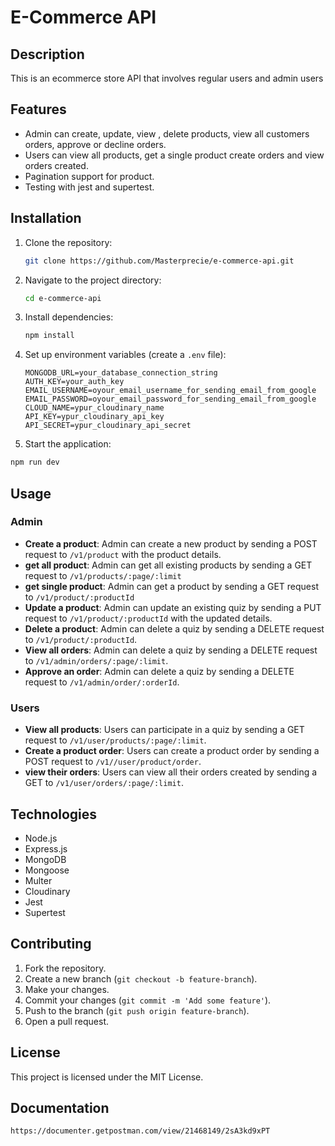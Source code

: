 # E-Commerce API

## Description

This is an ecommerce store API that involves regular users and admin users

## Features

- Admin can create, update, view , delete products, view all customers orders, approve or decline orders.
- Users can view all products, get a single product create orders and view orders created.
- Pagination support for product.
- Testing with jest and supertest.

## Installation

1. Clone the repository:
   ```sh
   git clone https://github.com/Masterprecie/e-commerce-api.git
   ```
2. Navigate to the project directory:
   ```sh
   cd e-commerce-api
   ```
3. Install dependencies:
   ```sh
   npm install
   ```
4. Set up environment variables (create a `.env` file):

   ```env
   MONGODB_URL=your_database_connection_string
   AUTH_KEY=your_auth_key
   EMAIL_USERNAME=oyour_email_username_for_sending_email_from_google
   EMAIL_PASSWORD=oyour_email_password_for_sending_email_from_google
   CLOUD_NAME=ypur_cloudinary_name
   API_KEY=ypur_cloudinary_api_key
   API_SECRET=ypur_cloudinary_api_secret

   ```

5. Start the application:

```sh
npm run dev
```

## Usage

### Admin

- **Create a product**: Admin can create a new product by sending a POST request to `/v1/product` with the product details.
- **get all product**: Admin can get all existing products by sending a GET request to `/v1/products/:page/:limit`
- **get single product**: Admin can get a product by sending a GET request to `/v1/product/:productId`
- **Update a product**: Admin can update an existing quiz by sending a PUT request to `/v1/product/:productId` with the updated details.
- **Delete a product**: Admin can delete a quiz by sending a DELETE request to `/v1/product/:productId`.
- **View all orders**: Admin can delete a quiz by sending a DELETE request to `/v1/admin/orders/:page/:limit`.
- **Approve an order**: Admin can delete a quiz by sending a DELETE request to `/v1/admin/order/:orderId`.

### Users

- **View all products**: Users can participate in a quiz by sending a GET request to `/v1/user/products/:page/:limit`.
- **Create a product order**: Users can create a product order by sending a POST request to `/v1//user/product/order`.
- **view their orders**: Users can view all their orders created by sending a GET to `/v1/user/orders/:page/:limit`.

## Technologies

- Node.js
- Express.js
- MongoDB
- Mongoose
- Multer
- Cloudinary
- Jest
- Supertest

## Contributing

1. Fork the repository.
2. Create a new branch (`git checkout -b feature-branch`).
3. Make your changes.
4. Commit your changes (`git commit -m 'Add some feature'`).
5. Push to the branch (`git push origin feature-branch`).
6. Open a pull request.

## License

This project is licensed under the MIT License.

## Documentation

```sh
https://documenter.getpostman.com/view/21468149/2sA3kd9xPT
```
